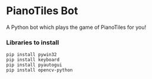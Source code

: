 # PianoTiles Bot
A Python bot which plays the game of PianoTiles for you!

### Libraries to install
```
pip install pywin32
pip install keyboard
pip install pyautogui
pip install opencv-python
```
